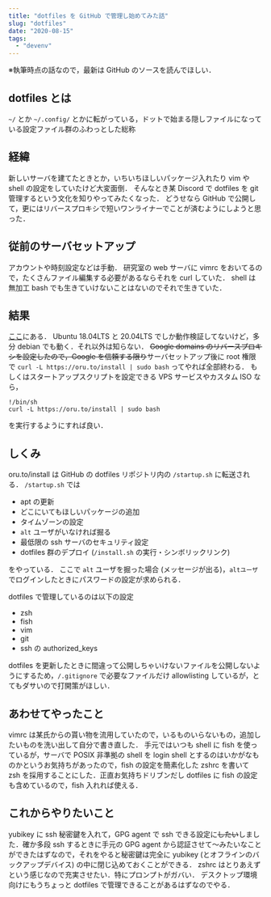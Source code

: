 ```yaml
---
title: "dotfiles を GitHub で管理し始めてみた話"
slug: "dotfiles"
date: "2020-08-15"
tags:
  - "devenv"
---
```


※執筆時点の話なので，最新は GitHub のソースを読んでほしい．

## dotfiles とは

`~/` とか `~/.config/` とかに転がっている，ドットで始まる隠しファイルになっている設定ファイル群のふわっとした総称

## 経緯

新しいサーバを建てたときとか，いちいちほしいパッケージ入れたり vim や shell の設定をしていたけど大変面倒．
そんなとき某 Discord で dotfiles を git 管理するという文化を知りやってみたくなった．
どうせなら GitHub で公開して，更にはリバースプロキシで短いワンライナーでことが済むようにしようと思った．

## 従前のサーバセットアップ

アカウントや時刻設定などは手動．
研究室の web サーバに vimrc をおいてるので，たくさんファイル編集する必要があるならそれを curl していた．
shell は無加工 bash でも生きていけないことはないのでそれで生きていた．

## 結果

[ここ](https://github.com/JJ1LFC/dotfiles)にある．
Ubuntu 18.04LTS と 20.04LTS でしか動作検証してないけど，多分 debian でも動く．それ以外は知らない．
~~Google domains のリバースプロキシを設定したので，Google を信頼する限り~~サーバセットアップ後に root 権限で `curl -L https://oru.to/install | sudo bash` ってやれば全部終わる．
もしくはスタートアップスクリプトを設定できる VPS サービスやカスタム ISO なら，

```
!/bin/sh
curl -L https://oru.to/install | sudo bash
```

を実行するようにすれば良い．

## しくみ

oru.to/install は GitHub の dotfiles リポジトリ内の `/startup.sh` に転送される．
`/startup.sh` では

- apt の更新
- どこにいてもほしいパッケージの追加
- タイムゾーンの設定
- `alt` ユーザがいなければ掘る
- 最低限の ssh サーバのセキュリティ設定
- dotfiles 群のデプロイ (`/install.sh` の実行・シンボリックリンク)

をやっている．
ここで `alt` ユーザを掘った場合 (メッセージが出る)，`altユーザ`でログインしたときにパスワードの設定が求められる．

dotfiles で管理しているのは以下の設定

- zsh
- fish
- vim
- git
- ssh の authorized_keys

dotfiles を更新したときに間違って公開しちゃいけないファイルを公開しないようにするため，`/.gitignore` で必要なファイルだけ allowlisting しているが，とてもダサいので打開策がほしい．

## あわせてやったこと

vimrc は某氏からの貰い物を流用していたので，いるものいらないもの，追加したいものを洗い出して自分で書き直した．
手元ではいつも shell に fish を使っているが，サーバで POSIX 非準拠の shell を login shell とするのはいかがなものかというお気持ちがあったので，fish の設定を簡素化した zshrc を書いて zsh を採用することにした．正直お気持ちドリブンだし dotfiles に fish の設定も含めているので，fish 入れれば使える．

## これからやりたいこと

yubikey に ssh 秘密鍵を入れて，GPG agent で ssh できる設定に~~したい~~しました．確か多段 ssh するときに手元の GPG agent から認証させて〜みたいなことができたはずなので，それをやると秘密鍵は完全に yubikey (とオフラインのバックアップデバイス) の中に閉じ込めておくことができる．
zshrc はとりあえずという感じなので充実させたい．特にプロンプトがガバい．
デスクトップ環境向けにもうちょっと dotfiles で管理できることがあるはずなのでやる．
